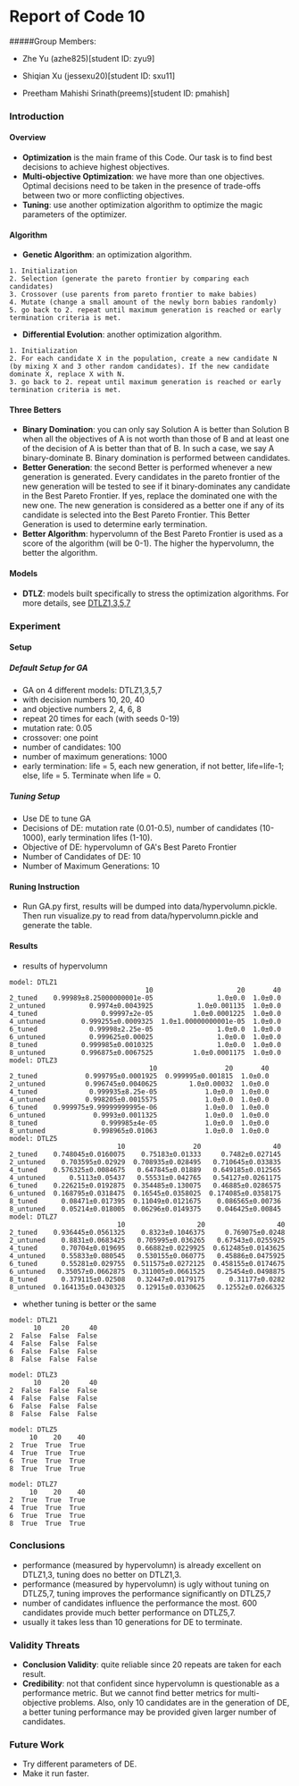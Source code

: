
# Report of Code 10

#####Group Members:

- Zhe Yu (azhe825)[student ID: zyu9]

- Shiqian Xu (jessexu20)[student ID: sxu11]

- Preetham Mahishi Srinath(preems)[student ID: pmahish]

### Introduction

#### Overview

 - **Optimization** is the main frame of this Code. Our task is to find best decisions to achieve highest objectives.
 - **Multi-objective Optimization**: we have more than one objectives. Optimal decisions need to be taken in the presence of trade-offs between two or more conflicting objectives.
 - **Tuning**: use another optimization algorithm to optimize the magic parameters of the optimizer.

#### Algorithm

 - **Genetic Algorithm**: an optimization algorithm. 
 
 ```
 1. Initialization
 2. Selection (generate the pareto frontier by comparing each candidates)
 3. Crossover (use parents from pareto frontier to make babies)
 4. Mutate (change a small amount of the newly born babies randomly)
 5. go back to 2. repeat until maximum generation is reached or early termination criteria is met.
 ```
 
 - **Differential Evolution**: another optimization algorithm. 

 ```
 1. Initialization
 2. For each candidate X in the population, create a new candidate N (by mixing X and 3 other random candidates). If the new candidate dominate X, replace X with N.
 3. go back to 2. repeat until maximum generation is reached or early termination criteria is met.
 ```

#### Three Betters
 
 - **Binary Domination**: you can only say Solution A is better than Solution B when all the objectives of A is not worth than those of B and at least one of the decision of A is better than that of B. In such a case, we say A binary-dominate B. Binary domination is performed between candidates.
 - **Better Generation**: the second Better is performed whenever a new generation is generated. Every candidates in the pareto frontier of the new generation will be tested to see if it binary-dominates any candidate in the Best Pareto Frontier. If yes, replace the dominated one with the new one. The new generation is considered as a better one if any of its candidate is selected into the Best Pareto Frontier. This Better Generation is used to determine early termination.
 - **Better Algorithm**: hypervolumn of the Best Pareto Frontier is used as a score of the algorithm (will be 0-1). The higher the hypervolumn, the better the algorithm.

#### Models

 - **DTLZ**: models built specifically to stress the optimization algorithms. For more details, see [DTLZ1,3,5,7](http://e-collection.library.ethz.ch/eserv/eth:24696/eth-24696-01.pdf)

### Experiment

#### Setup

##### Default Setup for GA

 - GA on 4 different models: DTLZ1,3,5,7
 - with decision numbers 10, 20, 40
 - and objective numbers 2, 4, 6, 8
 - repeat 20 times for each (with seeds 0-19)
 - mutation rate: 0.05
 - crossover: one point
 - number of candidates: 100
 - number of maximum generations: 1000
 - early termination: life = 5, each new generation, if not better, life=life-1; else, life = 5. Terminate when life = 0.

##### Tuning Setup

- Use DE to tune GA
- Decisions of DE: mutation rate (0.01-0.5), number of candidates (10-1000), early termination lifes (1-10).
- Objective of DE: hypervolumn of GA's Best Pareto Frontier
- Number of Candidates of DE: 10
- Number of Maximum Generations: 10

#### Runing Instruction

 - Run GA.py first, results will be dumped into data/hypervolumn.pickle. Then run visualize.py to read from data/hypervolumn.pickle and generate the table.

#### Results

 - results of hypervolumn
 
```
model: DTLZ1
                                  10                     20       40
2_tuned    0.99989±8.25000000001e-05                1.0±0.0  1.0±0.0
2_untuned           0.9974±0.0043925           1.0±0.001135  1.0±0.0
4_tuned                0.99997±2e-05          1.0±0.0001225  1.0±0.0
4_untuned         0.999255±0.0009325  1.0±1.00000000001e-05  1.0±0.0
6_tuned             0.99998±2.25e-05                1.0±0.0  1.0±0.0
6_untuned           0.999625±0.00025                1.0±0.0  1.0±0.0
8_tuned           0.999985±0.0010325                1.0±0.0  1.0±0.0
8_untuned         0.996875±0.0067525          1.0±0.0001175  1.0±0.0
model: DTLZ3
                                   10                 20       40
2_tuned            0.999795±0.0001925  0.999995±0.001815  1.0±0.0
2_untuned          0.996745±0.0040625        1.0±0.00032  1.0±0.0
4_tuned             0.999935±8.25e-05            1.0±0.0  1.0±0.0
4_untuned          0.998205±0.0015575            1.0±0.0  1.0±0.0
6_tuned    0.999975±9.99999999995e-06            1.0±0.0  1.0±0.0
6_untuned            0.9993±0.0011325            1.0±0.0  1.0±0.0
8_tuned                0.999985±4e-05            1.0±0.0  1.0±0.0
8_untuned            0.998965±0.01063            1.0±0.0  1.0±0.0
model: DTLZ5
                           10                 20                  40
2_tuned    0.748045±0.0160075    0.75183±0.01333     0.7482±0.027145
2_untuned    0.703595±0.02929  0.708935±0.028495   0.710645±0.033835
4_tuned    0.576325±0.0084675   0.647845±0.01889   0.649185±0.012565
4_untuned      0.5113±0.05437   0.55531±0.042765   0.54127±0.0261175
6_tuned    0.226215±0.0192875  0.354485±0.130075   0.46885±0.0286575
6_untuned  0.168795±0.0318475  0.16545±0.0358025  0.174085±0.0358175
8_tuned      0.08471±0.017395  0.11049±0.0121675    0.086565±0.00736
8_untuned    0.05214±0.018005  0.06296±0.0149375    0.046425±0.00845
model: DTLZ7
                           10                  20                  40
2_tuned    0.936445±0.0561325    0.8323±0.1046375     0.769075±0.0248
2_untuned    0.8831±0.0683425   0.705995±0.036265   0.67543±0.0255925
4_tuned      0.70704±0.019695   0.66882±0.0229925  0.612485±0.0143625
4_untuned    0.55833±0.080545   0.530155±0.060775   0.45886±0.0475925
6_tuned      0.55281±0.029755  0.511575±0.0272125  0.458155±0.0174675
6_untuned   0.35057±0.0662875  0.311005±0.0661525   0.25454±0.0498875
8_tuned      0.379115±0.02508   0.32447±0.0179175      0.31177±0.0282
8_untuned  0.164135±0.0430325   0.12915±0.0330625   0.12552±0.0266325

```

 - whether tuning is better or the same
 
```
model: DTLZ1
      10     20     40
2  False  False  False
4  False  False  False
6  False  False  False
8  False  False  False

model: DTLZ3
      10     20     40
2  False  False  False
4  False  False  False
6  False  False  False
8  False  False  False

model: DTLZ5
     10    20    40
2  True  True  True
4  True  True  True
6  True  True  True
8  True  True  True

model: DTLZ7
     10    20    40
2  True  True  True
4  True  True  True
6  True  True  True
8  True  True  True

```

### Conclusions

 - performance (measured by hypervolumn) is already excellent on DTLZ1,3, tuning does no better on DTLZ1,3.
 - performance (measured by hypervolumn) is ugly without tuning on DTLZ5,7, tuning improves the performance significantly on DTLZ5,7
 - number of candidates influence the performance the most. 600 candidates provide much better performance on DTLZ5,7.
 - usually it takes less than 10 generations for DE to terminate.

### Validity Threats

 - **Conclusion Validity**: quite reliable since 20 repeats are taken for each result.
 - **Credibility**: not that confident since hypervolumn is questionable as a performance metric. But we cannot find better metrics for multi-objective problems. Also, only 10 candidates are in the generation of DE, a better tuning performance may be provided given larger number of candidates.
 
### Future Work

 - Try different parameters of DE. 
 - Make it run faster.
 

